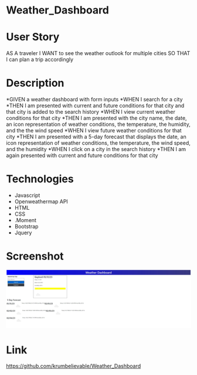 # Weather_Dashboard

# User Story

AS A traveler
I WANT to see the weather outlook for multiple cities
SO THAT I can plan a trip accordingly

# Description

*GIVEN a weather dashboard with form inputs
*WHEN I search for a city
*THEN I am presented with current and future conditions for that city and that city is added to the search history
*WHEN I view current weather conditions for that city
*THEN I am presented with the city name, the date, an icon representation of weather conditions, the temperature, the humidity, and the the wind speed
*WHEN I view future weather conditions for that city
*THEN I am presented with a 5-day forecast that displays the date, an icon representation of weather conditions, the temperature, the wind speed, and the humidity
*WHEN I click on a city in the search history
\*THEN I am again presented with current and future conditions for that city

# Technologies

- Javascript
- Openweathermap API
- HTML
- CSS
- .Moment
- Bootstrap
- Jquery

# Screenshot

![Alt text](./assets/MyHometown.JPG)

# Link

https://github.com/krumbelievable/Weather_Dashboard
